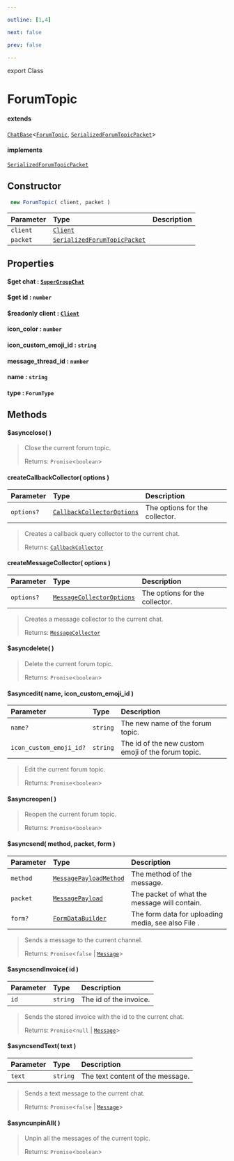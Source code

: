 ```yaml
---

outline: [1,4]

next: false

prev: false

---
```


export Class
# ForumTopic
#### extends
 [`ChatBase`](./ChatBase.md)<[`ForumTopic`](./ForumTopic.md), [`SerializedForumTopicPacket`](../interfaces/SerializedForumTopicPacket.md)>
#### implements
 [`SerializedForumTopicPacket`](../interfaces/SerializedForumTopicPacket.md)

## Constructor
```ts
 new ForumTopic( client, packet )
 ```
| Parameter | Type | Description |
| :--- | :--- | :--- |
| `client` | [`Client`](./Client.md) | |
| `packet` | [`SerializedForumTopicPacket`](../interfaces/SerializedForumTopicPacket.md) | |

## Properties

#### $get chat : [`SuperGroupChat`](./SuperGroupChat.md)

#### $get id : `number`

#### $readonly client : [`Client`](./Client.md)

#### icon_color : `number`

#### icon_custom_emoji_id : `string`

#### message_thread_id : `number`

#### name : `string`

#### type : `ForumType`

## Methods

#### $asyncclose( )

> Close the current forum topic.
> 
> Returns: `Promise`<`boolean`>

#### createCallbackCollector( options )
| Parameter | Type | Description |
| :--- | :--- | :--- |
| `options?` | [`CallbackCollectorOptions`](../interfaces/CallbackCollectorOptions.md) | The options for the collector. |
> Creates a callback query collector to the current chat.
> 
> Returns: [`CallbackCollector`](./CallbackCollector.md)

#### createMessageCollector( options )
| Parameter | Type | Description |
| :--- | :--- | :--- |
| `options?` | [`MessageCollectorOptions`](../interfaces/MessageCollectorOptions.md) | The options for the collector. |
> Creates a message collector to the current chat.
> 
> Returns: [`MessageCollector`](./MessageCollector.md)

#### $asyncdelete( )

> Delete the current forum topic.
> 
> Returns: `Promise`<`boolean`>

#### $asyncedit( name, icon_custom_emoji_id )
| Parameter | Type | Description |
| :--- | :--- | :--- |
| `name?` | `string` | The new name of the forum topic. |
| `icon_custom_emoji_id?` | `string` | The id of the new custom emoji of the forum topic. |
> Edit the current forum topic.
> 
> Returns: `Promise`<`boolean`>

#### $asyncreopen( )

> Reopen the current forum topic.
> 
> Returns: `Promise`<`boolean`>

#### $asyncsend( method, packet, form )
| Parameter | Type | Description |
| :--- | :--- | :--- |
| `method` | [`MessagePayloadMethod`](../enumerations/MessagePayloadMethod.md) | The method of the message. |
| `packet` | [`MessagePayload`](../type-aliases/MessagePayload.md) | The packet of what the message will contain. |
| `form?` | [`FormDataBuilder`](./FormDataBuilder.md) | The form data for uploading media, see also File . |
> Sends a message to the current channel.
> 
> Returns: `Promise`<`false` \| [`Message`](./Message.md)>

#### $asyncsendInvoice( id )
| Parameter | Type | Description |
| :--- | :--- | :--- |
| `id` | `string` | The id of the invoice. |
> Sends the stored invoice with the id to the current chat.
> 
> Returns: `Promise`<`null` \| [`Message`](./Message.md)>

#### $asyncsendText( text )
| Parameter | Type | Description |
| :--- | :--- | :--- |
| `text` | `string` | The text content of the message. |
> Sends a text message to the current chat.
> 
> Returns: `Promise`<`false` \| [`Message`](./Message.md)>

#### $asyncunpinAll( )

> Unpin all the messages of the current topic.
> 
> Returns: `Promise`<`boolean`>
